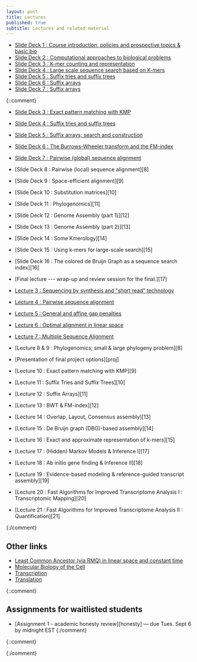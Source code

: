 ```yaml
---
layout: post
title: Lectures
published: true
subtitle: Lectures and related material
---
```


 * [Slide Deck 1 : Course introduction, policies and prospective topics & basic bio][1]
 * [Slide Deck 2 : Computational approaches to biological problems][2]
 * [Slide Deck 3 : K-mer counting and representation][3]
 * [Slide Deck 4 : Large scale sequence search based on K-mers][4]
 * [Slide Deck 5 : Suffix tries and suffix trees][5]
 * [Slide Deck 6 : Suffix arrays][6]
 * [Slide Deck 7 : Suffix arrays][7]


{::comment}

 * [Slide Deck 3 : Exact pattern matching with KMP][3]
 * [Slide Deck 4 : Suffix tries and suffix trees][4]
 * [Slide Deck 5 : Suffix arrays; search and construction][5]
 * [Slide Deck 6 : The Burrows-Wheeler transform and the FM-index][6]
 * [Slide Deck 7 : Pairwise (global) sequence alignment][7]
 * [Slide Deck 8 : Pairwise (local) sequence alignment][8]
 * [Slide Deck 9 : Space-efficient alignment][9]
 * [Slide Deck 10 : Substitution matrices][10]
 * [Slide Deck 11 : Phylogenomics][11]
 * [Slide Deck 12 : Genome Assembly (part 1)][12]
 * [Slide Deck 13 : Genome Assembly (part 2)][13]
 * [Slide Deck 14 : Some Kmerology][14]
 * [Slide Deck 15 : Using k-mers for large-scale search][15]
 * [Slide Deck 16 : The colored de Bruijn Graph as a sequence search index][16]
 * [Final lecture --- wrap-up and review session for the final.][17]
 
 * [Lecture 3 : Sequencing by synthesis and "short read" technology][3]
 * [Lecture 4 : Pairwise sequence alignment][4]
 * [Lecture 5 : General and affine gap penalties][5]
 * [Lecture 6 : Optimal alignment in linear space][6]
 * [Lecture 7 : Multiple Sequence Alignment][7]
 * [Lecture 8 & 9 : Phylogenomics; small & large phylogeny problem][8]
 * [Presentation of final project options][proj]
 * [Lecture 10 : Exact pattern matching with KMP][9]
 * [Lecture 11 : Suffix Tries and Suffix Trees][10]
 * [Lecture 12 : Suffix Arrays][11]
 * [Lecture 13 : BWT & FM-index][12]
 * [Lecture 14 : Overlap, Layout, Consensus assembly][13]
 * [Lecture 15 : De Bruijn graph (DBG)-based assembly][14]
 * [Lecture 16 : Exact and approximate representation of k-mers][15]
 * [Lecture 17 : (Hidden) Markov Models & Inference I][17]
 * [Lecture 18 : Ab initio gene finding & Inference II][18]
 * [Lecture 19 : Evidence-based modeling & reference-guided transcript assembly][19]
 * [Lecture 20 : Fast Algorithms for Improved Transcriptome Analysis I : Transcriptomic Mapping][20]
 * [Lecture 21 : Fast Algorithms for Improved Transcriptome Analysis II : Quantification][21]
 
 {:/comment}

## Other links
 * [Least Common Ancestor (via RMQ) in linear space and constant time](https://courses.csail.mit.edu/6.851/spring12/lectures/L15.html)
 * [Molecular Biology of the Cell](http://osp.mans.edu.eg/tmahdy/surgeons/ebooks/Books/Alberts%20-%20Molecular%20Biology%20of%20the%20Cell.pdf)
 * [Transcription](https://www.dnalc.org/resources/3d/12-transcription-basic.html)
 * [Translation](https://www.dnalc.org/resources/3d/15-translation-basic.html)

{::comment} 
## Assignments for waitlisted students
* [Assignment 1 - academic honesty review][honesty] — due Tues. Sept 6 by midnight EST 
{:/comment}

[1]:{{site.url}}/lectures/Lec01.pdf
[2]:{{site.url}}/lectures/Lec02.pdf 
[3]:{{site.url}}/lectures/Lec03.pdf
[4]:{{site.url}}/lectures/Lec04.pdf
[5]:{{site.url}}/lectures/Lec05.pdf
[6]:{{site.url}}/lectures/Lec06.pdf
[7]:{{site.url}}/lectures/Lec07.pdf

{::comment}
<!-- 
[3]:{{site.url}}/lectures/Lec03.pdf
[4]:{{site.url}}/lectures/Lec04.pdf
[5]:{{site.url}}/lectures/Lec05.pdf
[6]:{{site.url}}/lectures/Lec06.pdf
[7]:{{site.url}}/lectures/Lec07.pdf
[8]:{{site.url}}/lectures/Lec08.pdf
[9]:{{site.url}}/lectures/Lec09.pdf
[10]:{{site.url}}/lectures/Lec10.pdf
[11]:{{site.url}}/lectures/Lec11.pdf
[12]:{{site.url}}/lectures/Lec12.pdf
[13]:{{site.url}}/lectures/Lec13.pdf
[14]:{{site.url}}/lectures/Lec14.pdf
[15]:{{site.url}}/lectures/Lec15.pdf
[16]:{{site.url}}/lectures/Lec16.pdf
[17]:{{site.url}}/lectures/Lec17.pdf
 -->
<!-- * [List of final project options][proj] -->
<!-- [3]:{{site.url}}/lectures/Lec03.pdf -->
<!-- [4]:{{site.url}}/lectures/Lec04_alignment.pdf -->
<!-- [5]:{{site.url}}/lectures/Lec05_gap_penalties.pdf -->
<!-- [6]:{{site.url}}/lectures/Lec06_linear_space_alignment.pdf -->
<!-- [7]:{{site.url}}/lectures/CSE549-Lec07-MSA.pdf -->
<!-- [8]:{{site.url}}/lectures/CSE549-Lec07_08-phylogeny.pdf -->
<!-- [9]:{{site.url}}/lectures/CSE549-Lec09-KMP.pdf -->
<!-- [10]:{{site.url}}/lectures/CSE549-Lec10-SuffixTrees.pdf -->
<!-- [11]:{{site.url}}/lectures/CSE549-Lec11-SuffixArrays.pdf -->
<!-- [12]:{{site.url}}/lectures/CSE549-Lec12-BWT.pdf -->
<!-- [13]:{{site.url}}/lectures/CSE549-Lec13-OLC.pdf -->
<!-- [14]:{{site.url}}/lectures/CSE549-Lec15-DBG.pdf -->
<!-- [15]:{{site.url}}/lectures/CSE549-Lec16-Kmers.pdf -->
<!-- [17]:{{site.url}}/lectures/CSE549-Lec17-HMM.pdf -->
<!-- [18]:{{site.url}}/lectures/CSE549-Lec18-abinitio.pdf -->
<!-- [19]:{{site.url}}/lectures/CSE549-Lec19_Cufflinks.pdf -->
<!-- [20]:{{site.url}}/lectures/CSE549-Lec20_fastmapping.pdf -->
<!-- [21]:{{site.url}}/lectures/CSE549-Lec22_quantification.pdf -->

<!-- [proj]:{{ site.url}}/assets/ProjectList.pdf -->
<!-- [honesty]:{{ site.url}}/assets/honesty.pdf -->

{:/comment}





